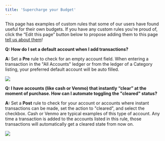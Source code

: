 ```yaml
---
title: 'Supercharge your Budget'
---
```



This page has examples of custom rules that some of our users have found useful for their own budgets.  If you have any custom rules you're proud of, click the “Edit this page” button below to propose adding them to this page [tell us about them](/Contact.md)!

**Q:  How do I set a default account when I add transactions?**

**A:**  Set a **Pre** rule to check for an empty account field. When entering a transaction in the "All Accounts" ledger or from the ledger of a Category listing, your preferred default account will be auto filled.

![](/img/custom-rules-1.png)

**Q:  I have accounts (like cash or Venmo) that instantly “clear” at the moment of purchase. How can I automate toggling the "cleared" status?**

**A:**  Set a **Post** rule to check for your account or accounts where instant transactions can be made, set the action to "cleared", and select the checkbox.  Cash or Venmo are typical examples of this type of account.  Any time a transaction is added to the accounts listed in this rule, those transactions will automatically get a cleared state from now on.

![](/img/custom-rules-2.png)